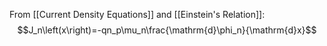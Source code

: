 From [[Current Density Equations]] and [[Einstein's Relation]]: $$J_n\left(x\right)=-qn_p\mu_n\frac{\mathrm{d}\phi_n}{\mathrm{d}x}$$
